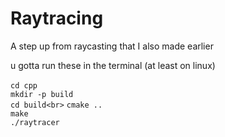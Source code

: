 # Raytracing
A step up from raycasting that I also made earlier

u gotta run these in the terminal (at least on linux) <br>
<br>
```cd cpp```<br>
```mkdir -p build```<br>
```cd build<br>```
```cmake ..```<br>
```make```<br>
```./raytracer```<br>
